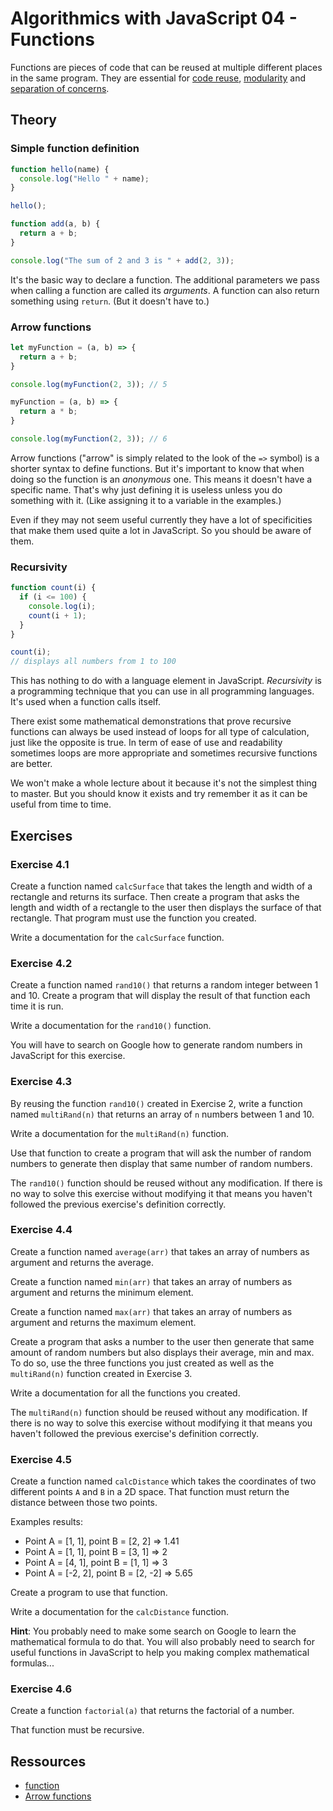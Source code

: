 
# Algorithmics with JavaScript 04 - Functions

Functions are pieces of code that can be reused at multiple different places in the same program. They are essential for [code reuse](https://en.wikipedia.org/wiki/Code_reuse), [modularity](https://en.wikipedia.org/wiki/Modularity) and [separation of concerns](https://en.wikipedia.org/wiki/Separation_of_concerns).

## Theory

### Simple function definition

```javascript
function hello(name) {
  console.log("Hello " + name);
}

hello();
```

```javascript
function add(a, b) {
  return a + b;
}

console.log("The sum of 2 and 3 is " + add(2, 3));
```

It's the basic way to declare a function. The additional parameters we pass when calling a function are called its *arguments*. A function can also return something using `return`. (But it doesn't have to.)

### Arrow functions

```javascript
let myFunction = (a, b) => {
  return a + b;
}

console.log(myFunction(2, 3)); // 5

myFunction = (a, b) => {
  return a * b;
}

console.log(myFunction(2, 3)); // 6
```

Arrow functions ("arrow" is simply related to the look of the `=>` symbol) is a shorter syntax to define functions. But it's important to know that when doing so the function is an *anonymous* one. This means it doesn't have a specific name. That's why just defining it is useless unless you do something with it. (Like assigning it to a variable in the examples.)

Even if they may not seem useful currently they have a lot of specificities that make them used quite a lot in JavaScript. So you should be aware of them.

### Recursivity

```javascript
function count(i) {
  if (i <= 100) {
    console.log(i);
    count(i + 1);
  }
}

count(i);
// displays all numbers from 1 to 100
```

This has nothing to do with a language element in JavaScript. *Recursivity* is a programming technique that you can use in all programming languages. It's used when a function calls itself.

There exist some mathematical demonstrations that prove recursive functions can always be used instead of loops for all type of calculation, just like the opposite is true. In term of ease of use and readability sometimes loops are more appropriate and sometimes recursive functions are better.

We won't make a whole lecture about it because it's not the simplest thing to master. But you should know it exists and try remember it as it can be useful from time to time.

## Exercises

### Exercise 4.1

Create a function named `calcSurface` that takes the length and width of a rectangle and returns its surface. Then create a program that asks the length and width of a rectangle to the user then displays the surface of that rectangle. That program must use the function you created.

Write a documentation for the `calcSurface` function.

### Exercise 4.2

Create a function named `rand10()` that returns a random integer between 1 and 10. Create a program that will display the result of that function each time it is run.

Write a documentation for the `rand10()` function.

You will have to search on Google how to generate random numbers in JavaScript for this exercise.

### Exercise 4.3

By reusing the function `rand10()` created in Exercise 2, write a function named `multiRand(n)` that returns an array of `n` numbers between 1 and 10.

Write a documentation for the `multiRand(n)` function.

Use that function to create a program that will ask the number of random numbers to generate then display that same number of random numbers.

The `rand10()` function should be reused without any modification. If there is no way to solve this exercise without modifying it that means you haven't followed the previous exercise's definition correctly.

### Exercise 4.4

Create a function named `average(arr)` that takes an array of numbers as argument and returns the average.

Create a function named `min(arr)` that takes an array of numbers as argument and returns the minimum element.

Create a function named `max(arr)` that takes an array of numbers as argument and returns the maximum element.

Create a program that asks a number to the user then generate that same amount of random numbers but also displays their average, min and max. To do so, use the three functions you just created as well as the `multiRand(n)` function created in Exercise 3.

Write a documentation for all the functions you created.

The `multiRand(n)` function should be reused without any modification. If there is no way to solve this exercise without modifying it that means you haven't followed the previous exercise's definition correctly.

### Exercise 4.5

Create a function named `calcDistance` which takes the coordinates of two different points `A` and `B` in a 2D space. That function must return the distance between those two points.

Examples results:

* Point A = [1, 1], point B = [2, 2] => 1.41
* Point A = [1, 1], point B = [3, 1] => 2
* Point A = [4, 1], point B = [1, 1] => 3
* Point A = [-2, 2], point B = [2, -2] => 5.65

Create a program to use that function.

Write a documentation for the `calcDistance` function.

**Hint**: You probably need to make some search on Google to learn the mathematical formula to do that. You will also probably need to search for useful functions in JavaScript to help you making complex mathematical formulas...

### Exercise 4.6

Create a function `factorial(a)` that returns the factorial of a number.

That function must be recursive.

## Ressources

* [function](https://developer.mozilla.org/en-US/docs/Web/JavaScript/Reference/Statements/function)
* [Arrow functions](https://developer.mozilla.org/en-US/docs/Web/JavaScript/Reference/Functions/Arrow_functions)

